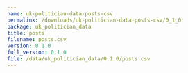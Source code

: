 ```yaml
---
name: uk-politician-data-posts-csv
permalink: /downloads/uk-politician-data-posts-csv/0_1_0
package: uk_politician_data
title: posts
filename: posts.csv
version: 0.1.0
full_version: 0.1.0
file: /data/uk_politician_data/0.1.0/posts.csv
---
```

